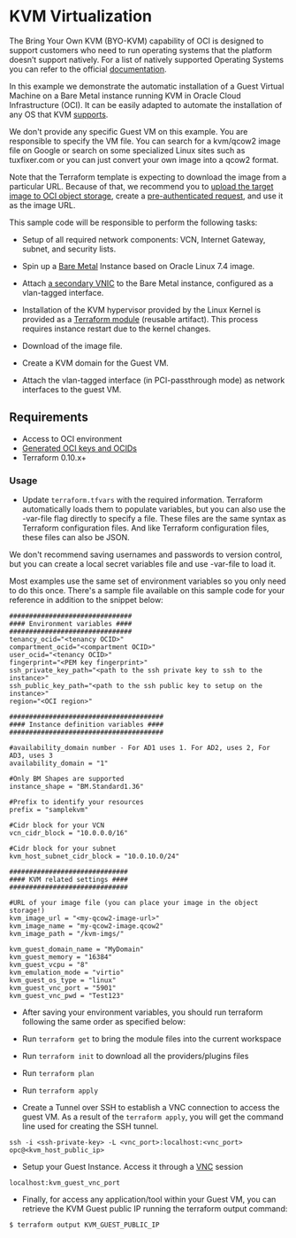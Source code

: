KVM Virtualization
===============================

The Bring Your Own KVM (BYO-KVM) capability of OCI is designed to support customers who need to run operating systems that the platform doesn’t support natively. For a list of natively supported Operating Systems you can refer to the official [documentation](https://docs.us-phoenix-1.oraclecloud.com/Content/Compute/References/images.htm).

In this example we demonstrate the automatic installation of a Guest Virtual Machine on a Bare Metal instance running KVM in Oracle Cloud Infrastructure (OCI). It can be easily adapted to automate the installation of any OS that KVM [supports](https://www.linux-kvm.org/page/Guest_Support_Status).

We don't provide any specific Guest VM on this example. You are responsible to specify the VM file. You can search for a kvm/qcow2 image file on Google or search on some specialized Linux sites such as tuxfixer.com or you can just convert your own image into a qcow2 format.

Note that the Terraform template is expecting to download the image from a particular URL. Because of that, we recommend you to [upload the target image to OCI object storage](https://docs.us-phoenix-1.oraclecloud.com/Content/GSG/Tasks/addingbuckets.htm#two), create a [pre-authenticated request](https://docs.us-phoenix-1.oraclecloud.com/Content/Object/Tasks/managingobjects.htm#par), and use it as the image URL.

This sample code will be responsible to perform the following tasks:

- Setup of all required network components: VCN, Internet Gateway, subnet, and security lists.

- Spin up a [Bare Metal](https://docs.us-phoenix-1.oraclecloud.com/Content/Compute/Concepts/computeoverview.htm) Instance based on Oracle Linux 7.4 image.

- Attach [a secondary VNIC](https://docs.us-phoenix-1.oraclecloud.com/Content/Network/Tasks/managingVNICs.htm) to the Bare Metal instance, configured as a vlan-tagged interface.

-	Installation of the KVM hypervisor provided by the Linux Kernel is provided as a [Terraform module](https://www.terraform.io/docs/modules/usage.html) (reusable artifact). This process requires instance restart due to the kernel changes.

-	Download of the image file.

- Create a KVM domain for the Guest VM.

- Attach the vlan-tagged interface (in PCI-passthrough mode) as network interfaces to the guest VM.


Requirements
------------

- Access to OCI environment
- [Generated OCI keys and OCIDs](https://docs.us-phoenix-1.oraclecloud.com/Content/API/Concepts/apisigningkey.htm)
- Terraform 0.10.x+


### Usage

- Update `terraform.tfvars` with the required information. Terraform automatically loads them to populate variables, but you can also use the -var-file flag directly to specify a file. These files are the same syntax as Terraform configuration files. And like Terraform configuration files, these files can also be JSON.

We don't recommend saving usernames and passwords to version control, but you can create a local secret variables file and use -var-file to load it.

Most examples use the same set of environment variables so you only need to do this once. There's a sample file available on this sample code for your reference in addition to the snippet below:

```
###############################
#### Environment variables ####
###############################
tenancy_ocid="<tenancy OCID>"
compartment_ocid="<compartment OCID>"
user_ocid="<tenancy OCID>"
fingerprint="<PEM key fingerprint>"
ssh_private_key_path="<path to the ssh private key to ssh to the instance>"
ssh_public_key_path="<path to the ssh public key to setup on the instance>"
region="<OCI region>"

#######################################
#### Instance definition variables ####
#######################################

#availability_domain number - For AD1 uses 1. For AD2, uses 2, For AD3, uses 3
availability_domain = "1"

#Only BM Shapes are supported
instance_shape = "BM.Standard1.36"

#Prefix to identify your resources
prefix = "samplekvm"

#Cidr block for your VCN
vcn_cidr_block = "10.0.0.0/16"

#Cidr block for your subnet
kvm_host_subnet_cidr_block = "10.0.10.0/24"

##############################
#### KVM related settings ####
##############################

#URL of your image file (you can place your image in the object storage!)
kvm_image_url = "<my-qcow2-image-url>"
kvm_image_name = "my-qcow2-image.qcow2"
kvm_image_path = "/kvm-imgs/"

kvm_guest_domain_name = "MyDomain"
kvm_guest_memory = "16384"
kvm_guest_vcpu = "8"
kvm_emulation_mode = "virtio"
kvm_guest_os_type = "linux"
kvm_guest_vnc_port = "5901"
kvm_guest_vnc_pwd = "Test123"
```

- After saving your environment variables, you should run terraform following the same order as specified below:

- Run `terraform get` to bring the module files into the current workspace

- Run `terraform init` to download all the providers/plugins files

- Run `terraform plan`

- Run `terraform apply`

- Create a Tunnel over SSH to establish a VNC connection to access the guest VM. As a result of the `terraform apply`, you will get the command line used for creating the SSH tunnel.

```
ssh -i <ssh-private-key> -L <vnc_port>:localhost:<vnc_port> opc@<kvm_host_public_ip>
```

- Setup your Guest Instance. Access it through a [VNC](https://en.wikipedia.org/wiki/Virtual_Network_Computing) session

`localhost:kvm_guest_vnc_port`


- Finally, for access any application/tool within your Guest VM, you can retrieve the KVM Guest public IP running the terraform output command:

```
$ terraform output KVM_GUEST_PUBLIC_IP
```
